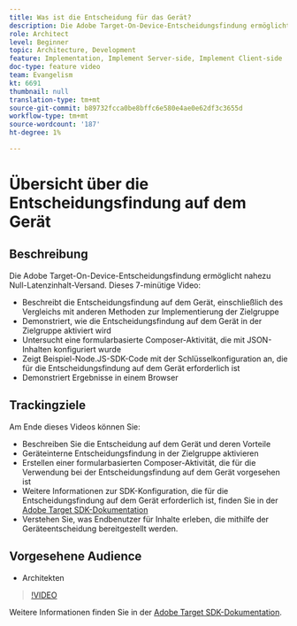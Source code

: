 ```yaml
---
title: Was ist die Entscheidung für das Gerät?
description: Die Adobe Target-On-Device-Entscheidungsfindung ermöglicht nahezu Null-Latenzinhalt-Versand. Sehen Sie sich dieses Video an, um mehr über die Entscheidung auf dem Gerät und die Aktivierung zu erfahren.
role: Architect
level: Beginner
topic: Architecture, Development
feature: Implementation, Implement Server-side, Implement Client-side
doc-type: feature video
team: Evangelism
kt: 6691
thumbnail: null
translation-type: tm+mt
source-git-commit: b89732fcca0be8bffc6e580e4ae0e62df3c3655d
workflow-type: tm+mt
source-wordcount: '187'
ht-degree: 1%

---
```



# Übersicht über die Entscheidungsfindung auf dem Gerät

## Beschreibung

Die Adobe Target-On-Device-Entscheidungsfindung ermöglicht nahezu Null-Latenzinhalt-Versand. Dieses 7-minütige Video:

* Beschreibt die Entscheidungsfindung auf dem Gerät, einschließlich des Vergleichs mit anderen Methoden zur Implementierung der Zielgruppe
* Demonstriert, wie die Entscheidungsfindung auf dem Gerät in der Zielgruppe aktiviert wird
* Untersucht eine formularbasierte Composer-Aktivität, die mit JSON-Inhalten konfiguriert wurde
* Zeigt Beispiel-Node.JS-SDK-Code mit der Schlüsselkonfiguration an, die für die Entscheidungsfindung auf dem Gerät erforderlich ist
* Demonstriert Ergebnisse in einem Browser

## Trackingziele

Am Ende dieses Videos können Sie:

* Beschreiben Sie die Entscheidung auf dem Gerät und deren Vorteile
* Geräteinterne Entscheidungsfindung in der Zielgruppe aktivieren
* Erstellen einer formularbasierten Composer-Aktivität, die für die Verwendung bei der Entscheidungsfindung auf dem Gerät vorgesehen ist
* Weitere Informationen zur SDK-Konfiguration, die für die Entscheidungsfindung auf dem Gerät erforderlich ist, finden Sie in der [Adobe Target SDK-Dokumentation](https://adobetarget-sdks.gitbook.io/docs/on-device-decisioning/introduction-to-on-device-decisioning)
* Verstehen Sie, was Endbenutzer für Inhalte erleben, die mithilfe der Geräteentscheidung bereitgestellt werden.

## Vorgesehene Audience

* Architekten

>[!VIDEO](https://video.tv.adobe.com/v/329032/?quality=12)

Weitere Informationen finden Sie in der [Adobe Target SDK-Dokumentation](https://adobetarget-sdks.gitbook.io/docs/on-device-decisioning/introduction-to-on-device-decisioning).